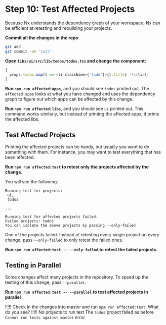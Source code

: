 # Step 10: Test Affected Projects

Because Nx understands the dependency graph of your workspace, Nx can be efficient at retesting and rebuilding your projects.

**Commit all the changes in the repo**:

```bash
git add .
git commit -am 'init'
```

**Open `libs/ui/src/lib/todos/todos.tsx` and change the component:**

```typescript jsx
{
  props.todos.map(t => <li className={'todo'}>{t.title} !!</li>);
}
```

**Run `npm run affected:apps`**, and you should see `todos` printed out. The `affected:apps` looks at what you have changed and uses the dependency graph to figure out which apps can be affected by this change.

**Run `npm run affected:libs`**, and you should see `ui` printed out. This command works similarly, but instead of printing the affected apps, it prints the affected libs.

## Test Affected Projects

Printing the affected projects can be handy, but usually you want to do something with them. For instance, you may want to test everything that has been affected.

**Run `npm run affected:test` to retest only the projects affected by the change.**

You will see the following:

```
Running test for projects:
 ui,
 todos

...

Running test for affected projects failed.
Failed projects: todos
You can isolate the above projects by passing --only-failed
```

One of the projects failed. Instead of retesting every single project on every change, pass `--only-failed` to only retest the failed ones.

**Run `npm run affected:test -- --only-failed` to retest the failed projects.**

## Testing in Parallel

Some changes affect many projects in the repository. To speed up the testing of this change, pass `--parallel`.

**Run `npm run affected:test -- --parallel` to test affected projects in parallel**

!!!!!
Check in the changes into master and run `npm run affected:test`. What do you see?
!!!!!
No projects to run test
The `todos` project failed as before
`Cannot run tests against master` error
